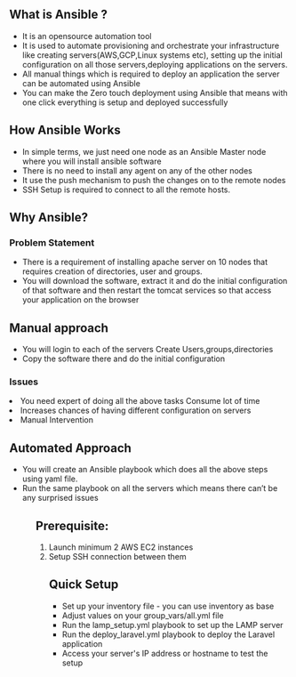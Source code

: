 ## What is Ansible ?
<ul>
<li>It is an opensource automation tool
<li>It is used to automate provisioning and orchestrate your infrastructure like creating servers(AWS,GCP,Linux systems etc), setting up the initial configuration on all those servers,deploying applications on the servers.
<li>All manual things which is required to deploy an application the server can be automated using Ansible
<li>You can make the Zero touch deployment using Ansible that means with one click everything is setup and deployed successfully
</ul>

## How Ansible Works
<ul>
<li>In simple terms, we just need one node as an Ansible Master node where you will install ansible software
<li>There is no need to install any agent on any of the other nodes 
<li>It use the push mechanism to push the changes on to the remote nodes
<li>SSH Setup is required to connect to all the remote hosts.
</ul>

## Why Ansible?
### Problem Statement
<ul>
<li>There is a requirement of installing apache server on 10 nodes that requires creation of directories, user and groups.
<li>You will download the software, extract it and do the initial configuration of that software and then restart the tomcat services so that access your application on the browser
</li>
</ul>

## Manual approach
<ul>
<li>You will login to each of the servers
Create Users,groups,directories 
<li>Copy the software there and do the initial configuration
</ul>

### Issues
<li>You need expert of doing all the above tasks
Consume lot of time
<li>Increases chances of having different configuration on servers
<li>Manual Intervention
</ul>

## Automated Approach
<ul>
<li>You will create an Ansible playbook which does all the above steps using yaml file.
<li>Run the same playbook on all the servers which means there can’t be any surprised issues
<ul>

## Prerequisite:
<ol>
<li>Launch minimum 2 AWS EC2 instances
<li>Setup SSH connection between them

## Quick Setup
<ul>
<li>Set up your inventory file - you can use inventory as base
<li>Adjust values on your group_vars/all.yml file
<li>Run the lamp_setup.yml playbook to set up the LAMP server
<li>Run the deploy_laravel.yml playbook to deploy the  Laravel application
<li>Access your server's IP address or hostname to test the setup
